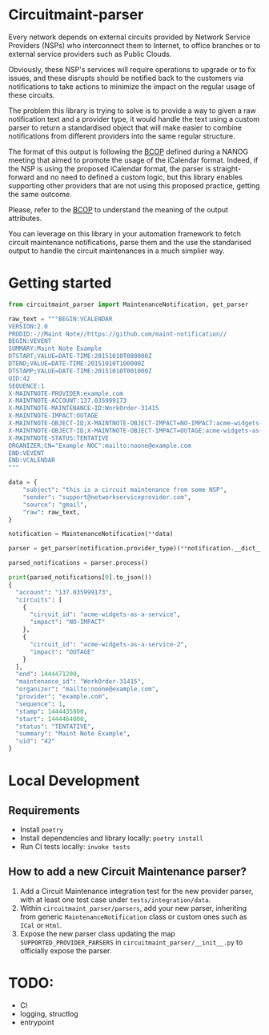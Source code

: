 # Circuitmaint-parser

Every network depends on external circuits provided by Network Service Providers (NSPs) who interconnect them to
Internet, to office branches or to external service providers such as Public Clouds.

Obviously, these NSP's services will require operations to upgrade or to fix issues, and these disrupts should be
notified back to the customers via notifications to take actions to minimize the impact on the regular usage of these
circuits.

The problem this library is trying to solve is to provide a way to given a raw notification text and a provider type,
it would handle the text using a custom parser to return a standardised object that will make easier to combine
notifications from different providers into the same regular structure.

The format of this output is following the [BCOP](https://github.com/jda/maintnote-std/blob/master/standard.md) defined
during a NANOG meeting that aimed to promote the usage of the iCalendar format. Indeed, if the NSP is using the
proposed iCalendar format, the parser is straight-forward and no need to defined a custom logic, but this library
enables supporting other providers that are not using this proposed practice, getting the same outcome.

Please, refer to the [BCOP](https://github.com/jda/maintnote-std/blob/master/standard.md) to understand the meaning
of the output attributes.

You can leverage on this library in your automation framework to fetch circuit maintenance notifications, parse them
and the use the standarised output to handle the circuit maintenances in a much simplier way.

# Getting started

```python
from circuitmaint_parser import MaintenanceNotification, get_parser

raw_text = """BEGIN:VCALENDAR
VERSION:2.0
PRODID:-//Maint Note//https://github.com/maint-notification//
BEGIN:VEVENT
SUMMARY:Maint Note Example
DTSTART;VALUE=DATE-TIME:20151010T080000Z
DTEND;VALUE=DATE-TIME:20151010T100000Z
DTSTAMP;VALUE=DATE-TIME:20151010T001000Z
UID:42
SEQUENCE:1
X-MAINTNOTE-PROVIDER:example.com
X-MAINTNOTE-ACCOUNT:137.035999173
X-MAINTNOTE-MAINTENANCE-ID:WorkOrder-31415
X-MAINTNOTE-IMPACT:OUTAGE
X-MAINTNOTE-OBJECT-ID;X-MAINTNOTE-OBJECT-IMPACT=NO-IMPACT:acme-widgets-as-a-service
X-MAINTNOTE-OBJECT-ID;X-MAINTNOTE-OBJECT-IMPACT=OUTAGE:acme-widgets-as-a-service-2
X-MAINTNOTE-STATUS:TENTATIVE
ORGANIZER;CN="Example NOC":mailto:noone@example.com
END:VEVENT
END:VCALENDAR
"""

data = {
    "subject": "this is a circuit maintenance from some NSP",
    "sender": "support@networkserviceprovider.com",
    "source": "gmail",
    "raw": raw_text,
}

notification = MaintenanceNotification(**data)

parser = get_parser(notification.provider_type)(**notification.__dict__)

parsed_notifications = parser.process()

print(parsed_notifications[0].to_json())
{
  "account": "137.035999173",
  "circuits": [
    {
      "circuit_id": "acme-widgets-as-a-service",
      "impact": "NO-IMPACT"
    },
    {
      "circuit_id": "acme-widgets-as-a-service-2",
      "impact": "OUTAGE"
    }
  ],
  "end": 1444471200,
  "maintenance_id": "WorkOrder-31415",
  "organizer": "mailto:noone@example.com",
  "provider": "example.com",
  "sequence": 1,
  "stamp": 1444435800,
  "start": 1444464000,
  "status": "TENTATIVE",
  "summary": "Maint Note Example",
  "uid": "42"
}

```

# Local Development

## Requirements

* Install `poetry`
* Install dependencies and library locally: `poetry install`
* Run CI tests locally: `invoke tests`

## How to add a new Circuit Maintenance parser?

1. Add a Circuit Maintenance integration test for the new provider parser, with at least one test case under `tests/integration/data`.
2. Within `circuitmaint_parser/parsers`, add your new parser, inheriting from generic `MaintenanceNotification` class or
custom ones such as ` ICal` or `Html`.
3. Expose the new parser class updating the map `SUPPORTED_PROVIDER_PARSERS` in `circuitmaint_parser/__init__.py` to officially expose the parser.


# TODO:

* CI
* logging, structlog
* entrypoint

